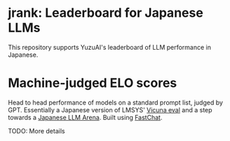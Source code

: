 # jrank: Leaderboard for Japanese LLMs 

This repository supports YuzuAI's leaderboard of LLM performance in Japanese.

# Machine-judged ELO scores

Head to head performance of models on a standard prompt list, judged by GPT. Essentially a Japanese version of LMSYS' [Vicuna eval](https://lmsys.org/vicuna_eval/) and a step towards a [Japanese LLM Arena](https://lmsys.org/blog/2023-05-03-arena/). Built using [FastChat](https://github.com/lm-sys/FastChat).

TODO: More details

<!-- # Benchmarks

(Not yet implemented)

Model performance on general japanese reasoning benchmarks like JGLUE. Essentially a japanese version of the (HF LLM Leaderboard)[https://huggingface.co/spaces/HuggingFaceH4/open_llm_leaderboard]. Built on [lm-evaluation-harness](https://github.com/EleutherAI/lm-evaluation-harness). -->